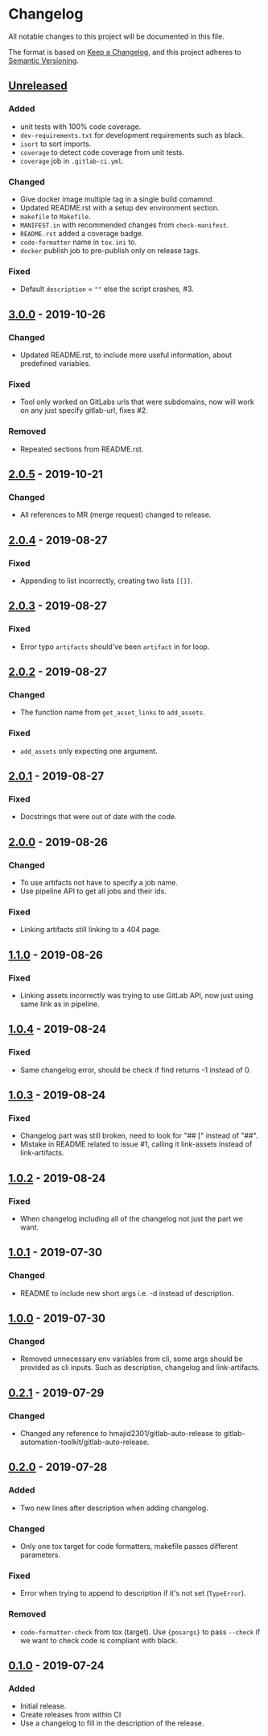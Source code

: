 # Changelog

All notable changes to this project will be documented in this file.

The format is based on [Keep a Changelog](https://keepachangelog.com/en/1.0.0/),
and this project adheres to [Semantic Versioning](https://semver.org/spec/v2.0.0.html).

## [Unreleased]
### Added
- unit tests with 100% code coverage.
- `dev-requirements.txt` for development requirements such as black.
- `isort` to sort imports.
- `coverage` to detect code coverage from unit tests.
- `coverage` job in `.gitlab-ci.yml`.

### Changed
- Give docker image multiple tag in a single build comamnd.
- Updated README.rst with a setup dev environment section.
- `makefile` to `Makefile`.
- `MANIFEST.in` with recommended changes from `check-manifest`.
- `README.rst` added a coverage badge.
- `code-formatter` name in `tox.ini` to.
- `docker` publish job to pre-publish only on release tags.

### Fixed
- Default `description` = `""` else the script crashes, #3.

## [3.0.0] - 2019-10-26
### Changed
- Updated README.rst, to include more useful information, about predefined variables.

### Fixed
- Tool only worked on GitLabs urls that were subdomains, now will work on any just specify gitlab-url, fixes #2.

### Removed
- Repeated sections from README.rst.

## [2.0.5] - 2019-10-21
### Changed
- All references to MR (merge request) changed to release.

## [2.0.4] - 2019-08-27
### Fixed
- Appending to list incorrectly, creating two lists `[[]]`.

## [2.0.3] - 2019-08-27
### Fixed
- Error typo `artifacts` should've been `artifact` in for loop.

## [2.0.2] - 2019-08-27
### Changed
- The function name from `get_asset_links` to `add_assets`.

### Fixed
- `add_assets` only expecting one argument.

## [2.0.1] - 2019-08-27
### Fixed
- Docstrings that were out of date with the code.

## [2.0.0] - 2019-08-26
### Changed
- To use artifacts not have to specify a job name.
- Use pipeline API to get all jobs and their ids.

### Fixed
- Linking artifacts still linking to a 404 page.

## [1.1.0] - 2019-08-26
### Fixed
- Linking assets incorrectly was trying to use GitLab API, now just using same link as in pipeline.

## [1.0.4] - 2019-08-24
### Fixed
- Same changelog error, should be check if find returns -1 instead of 0.

## [1.0.3] - 2019-08-24
### Fixed
- Changelog part was still broken, need to look for "## [" instead of "##".
- Mistake in README related to issue #1, calling it link-assets instead of link-artifacts.

## [1.0.2] - 2019-08-24
### Fixed
- When changelog including all of the changelog not just the part we want.

## [1.0.1] - 2019-07-30
### Changed
- README to include new short args i.e. -d instead of description.

## [1.0.0] - 2019-07-30
### Changed
- Removed unnecessary env variables from cli, some args should be provided as cli inputs. Such as description, changelog and link-artifacts.

## [0.2.1] - 2019-07-29
### Changed
- Changed any reference to hmajid2301/gitlab-auto-release to gitlab-automation-toolkit/gitlab-auto-release.

## [0.2.0] - 2019-07-28
### Added
- Two new lines after description when adding changelog.

### Changed
- Only one tox target for code formatters, makefile passes different parameters.

### Fixed
- Error when trying to append to description if it's not set (`TypeError`).

### Removed
- `code-formatter-check` from tox (target). Use `{posargs}` to pass `--check` if we want to check code is compliant with black.

## [0.1.0] - 2019-07-24
### Added
- Initial release.
- Create releases from within CI
- Use a changelog to fill in the description of the release. 

[Unreleased]: https://gitlab.com/gitlab-automation-toolkit/gitlab-auto-release/-/compare/release%2F3.0.0...master
[3.0.0]: https://gitlab.com/gitlab-automation-toolkit/gitlab-auto-release/-/compare/release%2F2.0.5...release%2F3.0.0
[2.0.5]: https://gitlab.com/gitlab-automation-toolkit/gitlab-auto-release/-/compare/release%2F2.0.4...release%2F2.0.5
[2.0.4]: https://gitlab.com/gitlab-automation-toolkit/gitlab-auto-release/-/compare/release%2F2.0.3...release%2F2.0.4
[2.0.3]: https://gitlab.com/gitlab-automation-toolkit/gitlab-auto-release/-/compare/release%2F2.0.2...release%2F2.0.3
[2.0.2]: https://gitlab.com/gitlab-automation-toolkit/gitlab-auto-release/-/compare/release%2F2.0.1...release%2F2.0.2
[2.0.1]: https://gitlab.com/gitlab-automation-toolkit/gitlab-auto-release/-/compare/release%2F2.0.0...release%2F2.0.1
[2.0.0]: https://gitlab.com/gitlab-automation-toolkit/gitlab-auto-release/-/compare/release%2F1.1.0...release%2F2.0.0
[1.1.0]: https://gitlab.com/gitlab-automation-toolkit/gitlab-auto-release/-/compare/release%2F1.0.4...release%2F1.1.0
[1.0.4]: https://gitlab.com/gitlab-automation-toolkit/gitlab-auto-release/-/compare/release%2F1.0.3...release%2F1.0.4
[1.0.3]: https://gitlab.com/gitlab-automation-toolkit/gitlab-auto-release/-/compare/release%2F1.0.2...release%2F1.0.3
[1.0.2]: https://gitlab.com/gitlab-automation-toolkit/gitlab-auto-release/-/compare/release%2F1.0.1...release%2F1.0.2
[1.0.1]: https://gitlab.com/gitlab-automation-toolkit/gitlab-auto-release/-/compare/release%2F1.0.0...release%2F1.0.1
[1.0.0]: https://gitlab.com/gitlab-automation-toolkit/gitlab-auto-release/-/compare/release%2F0.2.1...release%2F1.0.0
[0.2.1]: https://gitlab.com/gitlab-automation-toolkit/gitlab-auto-release/-/compare/release%2F0.2.0...release%2F0.2.1
[0.2.0]: https://gitlab.com/gitlab-automation-toolkit/gitlab-auto-release/-/compare/release%2F0.1.0...release%2F0.2.0
[0.1.0]: https://gitlab.com/gitlab-automation-toolkit/gitlab-auto-release/-/tags/release%2F0.1.0